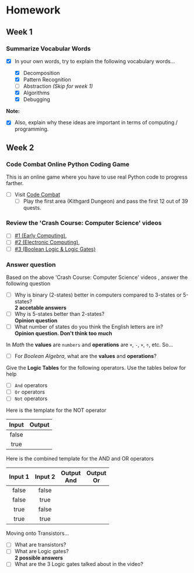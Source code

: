 # Homework


## Week 1

### Summarize Vocabular Words

- [x] In your own words, try to explain the following vocabulary words...

  - [x] Decomposition
  - [x] Pattern Recognition
  - [ ] Abstraction *(Skip for week 1)*
  - [x] Algorithms
  - [x] Debugging
 
 **Note:** 
 - [x] Also, explain why these ideas are important in terms of computing / programming.
 
 ## Week 2
 
 ### Code Combat Online Python Coding Game
 
 This is an online game where you have to use real Python code to progress farther.
 
 - [ ] Visit [Code Combat](www.codecombat.com/play)
   - [ ] Play the first area (Kithgard Dungeon) and pass the first 12 out of 39 quests.
   
 ### Review the 'Crash Course: Computer Science' videos 
 
 - [ ] [#1 (Early Computing)](https://www.youtube.com/watch?v=O5nskjZ_GoI), 
 - [ ] [#2 (Electronic Computing)](https://www.youtube.com/watch?v=LN0ucKNX0hc), 
 - [ ] [#3 (Boolean Logic & Logic Gates)](https://www.youtube.com/watch?v=gI-qXk7XojA)
   
 ### Answer question 
 
 Based on the above 'Crash Course: Computer Science' videos , answer the following question
    
  - [ ] Why is binary (2-states) better in computers compared to 3-states or 5-states? <br />**2 accetable answers**
  - [ ] Why is 5-states better than 2-states? <br /> **Opinion question**
  - [ ] What number of states do you think the English letters are in?  <br /> **Opinion question. Don't think too much**
    
 In *Math* the **values** are `numbers` and **operations** are `+`, `-`, `×`, `÷`, etc. So...
  - [ ] For *Boolean Algebra*, what are the **values** and **operations**?
    
 Give the **Logic Tables** for the following operators. Use the tables below for help
  - [ ] `And` operators
  - [ ] `Or` operators
  - [ ] `Not` operators
    
  Here is the template for the NOT operator
  
  | Input | Output |
  | :---: | :----: |
  | false |        |
  | true  |        |
  
  Here is the combined template for the AND and OR operators
  
  | Input 1 | Input 2 | Output <br />And | Output <br />Or |
  | :-----: | :-----: | :--------------: | :-------------: |
  | false   | false   |                  |                 |  
  | false   | true    |                  |                 | 
  | true    | false   |                  |                 | 
  | true    | true    |                  |                 | 
  
  Moving onto Transistors...
  - [ ] What are transistors?
  - [ ] What are Logic gates? <br /> **2 possible answers**
  - [ ] What are the 3 Logic gates talked about in the video?
